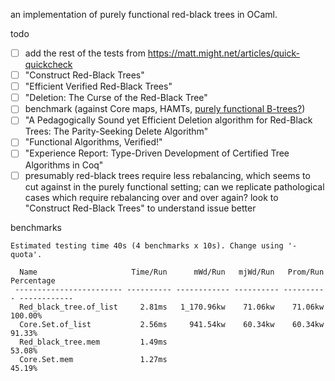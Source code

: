 an implementation of purely functional red-black trees in OCaml.

todo

- [ ] add the rest of the tests from <https://matt.might.net/articles/quick-quickcheck>
- [ ] "Construct Red-Black Trees"
- [ ] "Efficient Verified Red-Black Trees"
- [ ] "Deletion: The Curse of the Red-Black Tree"
- [ ] benchmark (against Core maps, HAMTs, [purely functional B-trees?](https://news.ycombinator.com/item?id=23002849))
- [ ] "A Pedagogically Sound yet Efficient Deletion algorithm for Red-Black Trees: The Parity-Seeking Delete Algorithm"
- [ ] "Functional Algorithms, Verified!"
- [ ] "Experience Report: Type-Driven Development of Certified Tree Algorithms in Coq"
- [ ] presumably red-black trees require less rebalancing, which seems to
      cut against in the purely functional setting; can we replicate
      pathological cases which require rebalancing over and over again?
      look to "Construct Red-Black Trees" to understand issue better

benchmarks

```
Estimated testing time 40s (4 benchmarks x 10s). Change using '-quota'.

  Name                     Time/Run      mWd/Run   mjWd/Run   Prom/Run   Percentage
 ------------------------ ---------- ------------ ---------- ---------- ------------
  Red_black_tree.of_list     2.81ms   1_170.96kw    71.06kw    71.06kw      100.00%
  Core.Set.of_list           2.56ms     941.54kw    60.34kw    60.34kw       91.33%
  Red_black_tree.mem         1.49ms                                          53.08%
  Core.Set.mem               1.27ms                                          45.19%

```
